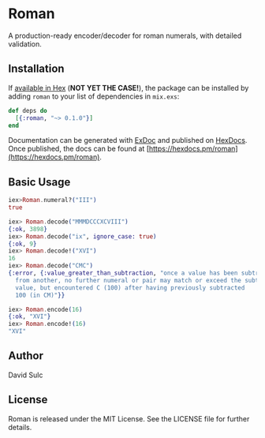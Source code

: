 # Roman

A production-ready encoder/decoder for roman numerals, with detailed validation.

## Installation

If [available in Hex](https://hex.pm/docs/publish) (**NOT YET THE CASE!**),
the package can be installed
by adding `roman` to your list of dependencies in `mix.exs`:

```elixir
def deps do
  [{:roman, "~> 0.1.0"}]
end
```

Documentation can be generated with [ExDoc](https://github.com/elixir-lang/ex_doc)
and published on [HexDocs](https://hexdocs.pm). Once published, the docs can
be found at [https://hexdocs.pm/roman](https://hexdocs.pm/roman).

## Basic Usage

```elixir
iex>Roman.numeral?("III")
true

iex> Roman.decode("MMMDCCCXCVIII")
{:ok, 3898}
iex> Roman.decode("ix", ignore_case: true)
{:ok, 9}
iex> Roman.decode!("XVI")
16
iex> Roman.decode("CMC")
{:error, {:value_greater_than_subtraction, "once a value has been subtracted
  from another, no further numeral or pair may match or exceed the subtracted
  value, but encountered C (100) after having previously subtracted
  100 (in CM)"}}

iex> Roman.encode(16)
{:ok, "XVI"}
iex> Roman.encode!(16)
"XVI"
```

## Author

David Sulc


## License

Roman is released under the MIT License. See the LICENSE file for further
details.
